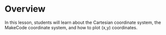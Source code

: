 # Overview

In this lesson, students will learn about the Cartesian coordinate system, the MakeCode coordinate system, and how to plot (x,y) coordinates.
